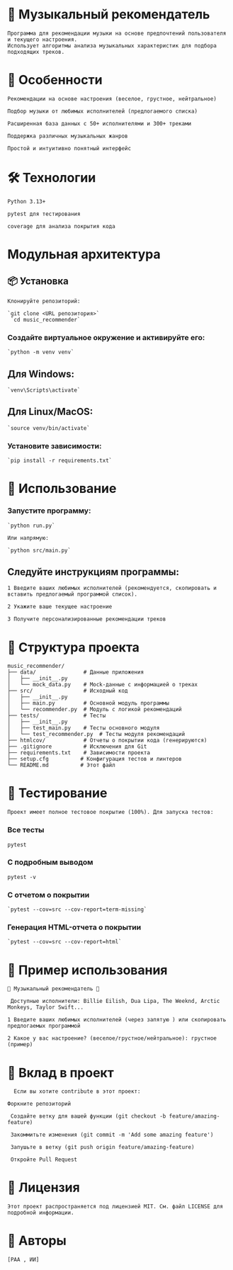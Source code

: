 # 🎵 Музыкальный рекомендатель 

    Программа для рекомендации музыки на основе предпочтений пользователя и текущего настроения.
    Использует алгоритмы анализа музыкальных характеристик для подбора подходящих треков.

# 🌟 Особенности 

    Рекомендации на основе настроения (веселое, грустное, нейтральное)

    Подбор музыки от любимых исполнителей (предлогаемого списка)

    Расширенная база данных с 50+ исполнителями и 300+ треками

    Поддержка различных музыкальных жанров

    Простой и интуитивно понятный интерфейс

# 🛠️ Технологии
 
    Python 3.13+

    pytest для тестирования

    coverage для анализа покрытия кода

# Модульная архитектура

## 📦 Установка
    Клонируйте репозиторий:

    `git clone <URL репозитория>`
     `cd music_recommender`

### Создайте виртуальное окружение и активируйте его:

    `python -m venv venv`
## Для Windows:
    `venv\Scripts\activate`
## Для Linux/MacOS:
    `source venv/bin/activate`

### Установите зависимости:

    `pip install -r requirements.txt`


# 🚀 Использование

### Запустите программу:

    `python run.py`

    Или напрямую:

    `python src/main.py`


## Следуйте инструкциям программы:

    1 Введите ваших любимых исполнителей (рекомендуется, скопировать и вставить предлогаемый программой список).

    2 Укажите ваше текущее настроение

    3 Получите персонализированные рекомендации треков

# 📁 Структура проекта 


    music_recommender/
    ├── data/               # Данные приложения
    │   ├── __init__.py
    │   └── mock_data.py    # Mock-данные с информацией о треках
    ├── src/                # Исходный код
    │   ├── __init__.py
    │   ├── main.py         # Основной модуль программы
    │   └── recommender.py  # Модуль с логикой рекомендаций
    ├── tests/              # Тесты
    │   ├── __init__.py
    │   ├── test_main.py    # Тесты основного модуля
    │   └── test_recommender.py  # Тесты модуля рекомендаций
    ├── htmlcov/            # Отчеты о покрытии кода (генерируются)
    ├── .gitignore          # Исключения для Git
    ├── requirements.txt    # Зависимости проекта
    ├── setup.cfg          # Конфигурация тестов и линтеров
    └── README.md          # Этот файл


# 🧪 Тестирование

    Проект имеет полное тестовое покрытие (100%). Для запуска тестов:


### Все тесты

    pytest

### С подробным выводом
    pytest -v

### С отчетом о покрытии
    `pytest --cov=src --cov-report=term-missing`

### Генерация HTML-отчета о покрытии
    `pytest --cov=src --cov-report=html` 


# 🎯 Пример использования

    🎵 Музыкальный рекомендатель 🎵 

     Доступные исполнители: Billie Eilish, Dua Lipa, The Weeknd, Arctic Monkeys, Taylor Swift...

    1 Введите ваших любимых исполнителей (через запятую ) или скопировать предлогаемых программой

    2 Какое у вас настроение? (веселое/грустное/нейтральное): грустное (пример)

# 🤝 Вклад в проект

      Если вы хотите contribute в этот проект:

    Форкните репозиторий

     Создайте ветку для вашей функции (git checkout -b feature/amazing-feature)

     Закоммитьте изменения (git commit -m 'Add some amazing feature')

     Запушьте в ветку (git push origin feature/amazing-feature)

     Откройте Pull Request

# 📄 Лицензия

    Этот проект распространяется под лицензией MIT. См. файл LICENSE для подробной информации.

# 👥 Авторы 

    [РАА , ИИ]

